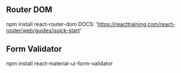 ## Router DOM 

npm install react-router-dom
DOCS: 'https://reacttraining.com/react-router/web/guides/quick-start'

## Form Validator

npm install react-material-ui-form-validator